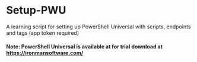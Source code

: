 # Setup-PWU
A learning script for setting up PowerShell Universal with scripts, endpoints and tags (app token required)

#### Note: PowerShell Universal is available at for trial download at https://ironmansoftware.com/
